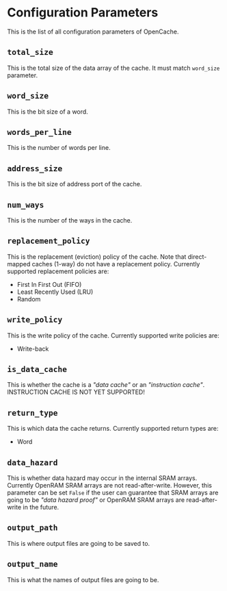 # Configuration Parameters
This is the list of all configuration parameters of OpenCache.

## `total_size`
This is the total size of the data array of the cache. It must match `word_size` parameter.

## `word_size`
This is the bit size of a word.

## `words_per_line`
This is the number of words per line.

## `address_size`
This is the bit size of address port of the cache.

## `num_ways`
This is the number of the ways in the cache.

## `replacement_policy`
This is the replacement (eviction) policy of the cache. Note that direct-mapped caches (1-way) do not have a replacement policy.
Currently supported replacement policies are:
* First In First Out (FIFO)
* Least Recently Used (LRU)
* Random

## `write_policy`
This is the write policy of the cache. Currently supported write policies are:
* Write-back

## `is_data_cache`
This is whether the cache is a *"data cache"* or an *"instruction cache"*. INSTRUCTION CACHE IS NOT YET SUPPORTED!

## `return_type`
This is which data the cache returns. Currently supported return types are:
* Word

## `data_hazard`
This is whether data hazard may occur in the internal SRAM arrays. Currently OpenRAM SRAM arrays are not read-after-write.
However, this parameter can be set `False` if the user can guarantee that SRAM arrays are going to be *"data hazard proof"*
or OpenRAM SRAM arrays are read-after-write in the future.

## `output_path`
This is where output files are going to be saved to.

## `output_name`
This is what the names of output files are going to be.
